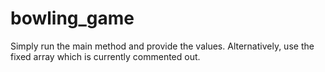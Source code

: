 # bowling_game

Simply run the main method and provide the values.
Alternatively, use the fixed array which is currently commented out.
